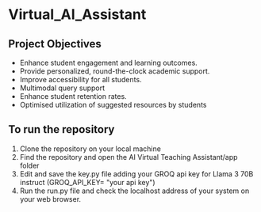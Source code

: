 # Virtual_AI_Assistant
## Project Objectives
- Enhance student engagement and learning outcomes.
- Provide personalized, round-the-clock academic support.
- Improve accessibility for all students.
- Multimodal query support
- Enhance student retention rates.
- Optimised utilization of suggested resources by students

## To run the repository
1. Clone the repository on your local machine
2. Find the repository and open the AI Virtual Teaching Assistant/app folder
3. Edit and save the key.py file adding your GROQ api key for Llama 3 70B instruct (GROQ_API_KEY= "your api key")
4. Run the run.py file and check the localhost address of your system on your web browser.
